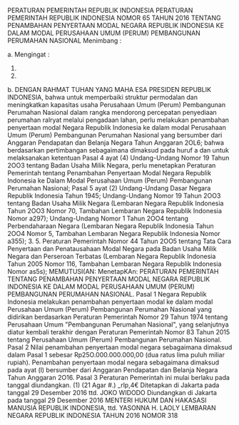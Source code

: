  PERATURAN PEMERINTAH REPUBLIK INDONESIA PERATURAN PEMERINTAH REPUBLIK INDONESIA NOMOR 65 TAHUN 2016 TENTANG PENAMBAHAN PENYERTAAN MODAL NEGARA REPUBLIK INDONESIA KE DALAM MODAL PERUSAHAAN UMUM (PERUM) PEMBANGUNAN PERUMAHAN NASIONAL
Menimbang :

a.
Mengingat :

1.
2.
b.
DENGAN RAHMAT TUHAN YANG MAHA ESA PRESIDEN REPUBLIK INDONESIA, bahwa untuk memperbaiki struktur permodalan dan meningkatkan kapasitas usaha Perusahaan Umum (Perum) Pembangunan Perumahan Nasional dalam rangka mendorong percepatan penyediaan perumahan ralryat melalui pengadaan lahan, perlu melakukan penambahan penyertaan modal Negara Republik Indonesia ke dalam modal Perusahaan Umum (Perum) Pembangunan Perumahan Nasional yang bersumber dari Anggaran Pendapatan dan Belanja Negara Tahun Anggaran 2OL6; bahwa berdasarkan pertimbangan sebagaimana dimaksud pada huruf a dan untuk melaksanakan ketentuan Pasal 4 ayat (4) Undang-Undang Nomor 19 Tahun 2OO3 tentang Badan Usaha Milik Negara, perlu menetapkan Peraturan Pemerintah tentang Penambahan Penyertaan Modal Negara Republik Indonesia ke Dalam Modal Perusahaan Umum (Perum) Pembangunan Perumahan Nasional; Pasal 5 ayat (2) Undang-Undang Dasar Negara Republik Indonesia Tahun 1945; Undang-Undang Nomor 19 Tahun 2OO3 tentang Badan Usaha Milik Negara (Lembaran Negara Republik Indonesia Tahun 2OO3 Nomor 70, Tambahan Lembaran Negara Republik Indonesia Nomor a297); Undang-Undang Nomor 1 Tahun 2OO4 tentang Perbendaharaan Negara (Lembaran Negara Republik Indonesia Tahun 2OO4 Nomor 5, Tambahan Lembaran Negara Republik Indonesia Nomor a355);
3.
5. Peraturan Pemerintah Nomor 44 Tahun 2OO5 tentang Tata Cara Penyertaan dan Penatausahaan Modal Negara pada Badan Usaha Milik Negara dan Perseroan Terbatas (Lembaran Negara Republik Indonesia Tahun 2005 Nomor 116, Tambahan Lembaran Negara Republik Indonesia Nomor as5s); MEMUTUSI(AN: MenetapKAn: PERATURAN PEMERINTAH TENTANG PENAMBAHAN PENYERTAAN MODAL NEGARA REPUBLIK INDONESIA KE DALAM MODAL PERUSAHAAN UMUM (PERUM) PEMBANGUNAN PERUMAHAN NASIONAL.
Pasal 1
Negara Republik Indonesia melakukan penambahan penyertaan modal ke dalam modal Perusahaan Umum (Perum) Pembangunan Perumahan Nasional yang didirikan berdasarkan Peraturan Pemerintah Nomor 29 Tahun 1974 tentang Perusahaan Umum "Pembangunan Perumahan Nasional", yang selanjutnya diatur kembali terakhir dengan Peraturan Pemerintah Nomor 83 Tahun 2015 tentang Perusahaan Umum (Perum) Pembangunan Perumahan Nasional. Pasal 2 Nilai penambahan penyertaan modal negara sebagaimana dimaksud dalam Pasal 1 sebesar Rp25O.000.000.000,00 (dua ratus lima puluh miliar rupiah). Penambahan penyertaan modal negara sebagaimana dimaksud pada ayat (l) bersumber dari Anggaran Pendapatan dan Belanja Negara Tahun Anggaran 2O16. Pasal 3 Peraturan Pemerintah ini mulai berlaku pada tanggal diundangkan.
(1) (21 Agar #.) _rlp,4€ Ditetapkan di Jakarta pada tanggal 29 Desember 2016 ttd. JOKO WIDODO Diundangkan di Jakarta pada tanggal 29 Desember 2016 MENTERI HUKUM DAN HAKASASI MANUSIA REPUBLIK INDONESIA, ttd. YASONNA H. LAOLY LEMBARAN NEGARA REPUBLIK INDONESIA TAHUN 2016 NOMOR 318